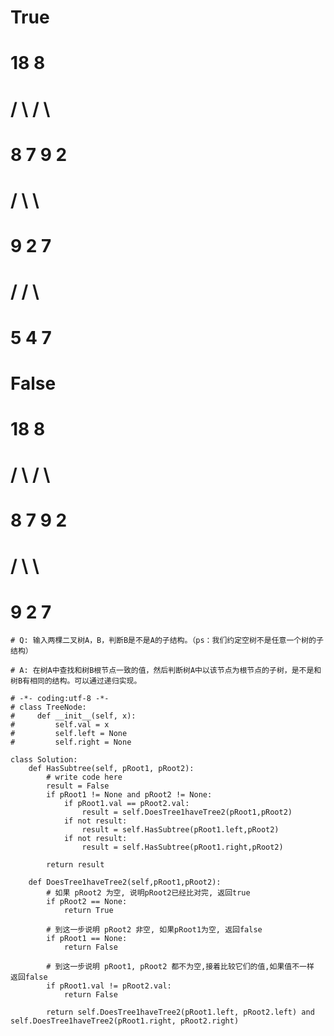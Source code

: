 # True
#               18             8
#              /  \           / \
#             8     7        9   2
#           /   \                  \
#          9     2                  7    
#         /     / \
#        5     4   7

# False
#               18             8
#              /  \           / \
#             8    7         9   2
#           /   \                 \
#          9     2                 7    

```python3
# Q: 输入两棵二叉树A，B，判断B是不是A的子结构。（ps：我们约定空树不是任意一个树的子结构）

# A: 在树A中查找和树B根节点一致的值，然后判断树A中以该节点为根节点的子树，是不是和树B有相同的结构。可以通过递归实现。

# -*- coding:utf-8 -*-
# class TreeNode:
#     def __init__(self, x):
#         self.val = x
#         self.left = None
#         self.right = None

class Solution:
    def HasSubtree(self, pRoot1, pRoot2):
        # write code here
        result = False
        if pRoot1 != None and pRoot2 != None:
            if pRoot1.val == pRoot2.val:
                result = self.DoesTree1haveTree2(pRoot1,pRoot2)
            if not result:
                result = self.HasSubtree(pRoot1.left,pRoot2)
            if not result:
                result = self.HasSubtree(pRoot1.right,pRoot2)
        
        return result
        
    def DoesTree1haveTree2(self,pRoot1,pRoot2):
        # 如果 pRoot2 为空, 说明pRoot2已经比对完, 返回true
        if pRoot2 == None:
            return True
        
        # 到这一步说明 pRoot2 非空, 如果pRoot1为空, 返回false
        if pRoot1 == None:
            return False
        
        # 到这一步说明 pRoot1, pRoot2 都不为空,接着比较它们的值,如果值不一样 返回false
        if pRoot1.val != pRoot2.val:
            return False
        
        return self.DoesTree1haveTree2(pRoot1.left, pRoot2.left) and self.DoesTree1haveTree2(pRoot1.right, pRoot2.right)

```

